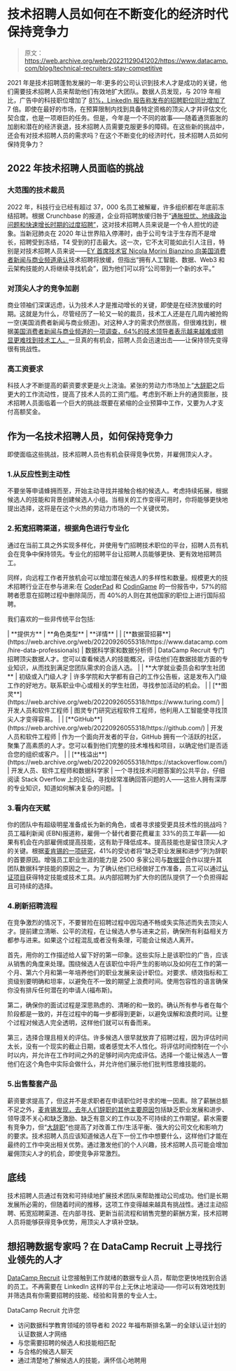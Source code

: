 # 技术招聘人员如何在不断变化的经济时代保持竞争力

> 原文：<https://web.archive.org/web/20221129041202/https://www.datacamp.com/blog/technical-recruiters-stay-competitive>

2021 年是技术招聘蓬勃发展的一年:更多的公司认识到技术人才是成功的关键，他们需要技术招聘人员来帮助他们有效地扩大团队。数据人员发现，与 2019 年相比，广告中的科技职位增加了 [81%，LinkedIn 报告称](https://web.archive.org/web/20220926055318/https://datapeople.io/article/recruiting-trends-post-pandemic-tech-industry/)[发布的招聘职位同比增加了](https://web.archive.org/web/20220926055318/https://www.linkedin.com/business/talent/blog/talent-strategy/data-shows-soaring-demand-for-recruiters)7 倍。即使在最好的市场，在预算限制内找到具备特定资格的顶尖人才并评估文化契合度，也是一项艰巨的任务。但是，今年是一个不同的故事——随着通货膨胀的加剧和潜在的经济衰退，技术招聘人员需要克服更多的障碍。在这些新的挑战中，还会有对技术招聘人员的需求吗？在这个不断变化的经济时代，技术招聘人员如何保持竞争力？

## 2022 年技术招聘人员面临的挑战

### 大范围的技术裁员

2022 年，科技行业已经有超过 37，000 名员工被解雇，许多组织都在年底前冻结招聘。根据 Crunchbase 的报道，企业将招聘放缓归咎于“[通胀担忧、地缘政治问题和快速增长时期的过度招聘”](https://web.archive.org/web/20220926055318/https://news.crunchbase.com/startups/tech-layoffs-2022/)，这对技术招聘人员来说是一个令人担忧的迹象。当新冠肺炎在 2020 年让世界陷入停滞时，由于公司专注于生存而不是增长，招聘受到冻结，T4 受到的打击最大。这一次，它不太可能如此引人注目，特别是对技术招聘人员来说——[EY 首席技术官 Nicola Morini Bianzino 向美国消费者新闻与商业频道承认](https://web.archive.org/web/20220926055318/https://www.cnbc.com/2022/06/19/tech-talent-still-in-demand-but-outsized-salaries-are-disappearing.html)技术招聘将放缓，但指出“拥有人工智能、数据、Web3 和云架构技能的人将继续寻找机会”，因为他们可以将“公司带到一个新的水平。”

### 对顶尖人才的竞争加剧

商业领袖们深谋远虑，认为技术人才是推动增长的关键，即使是在经济放缓的时期。这就是为什么，尽管经历了一轮又一轮的裁员，技术工人还是在几周内被抢购一空(美国消费者新闻与商业频道)。对这种人才的需求仍然很高，但很难找到，根据[美国消费者新闻与商业频道的一项调查，64%的技术领导者表示越来越难或明显更难找到技术工人。](https://web.archive.org/web/20220926055318/https://www.cnbc.com/2022/06/27/some-tech-leaders-are-turning-layoffs-hiring-freezes-into-opportunity.html)一旦真的有机会，招聘人员会迅速出击——让保持领先变得很有挑战性。

### 高工资要求

科技人才不断提高的薪资要求更是火上浇油。紧张的劳动力市场加上“[大辞职](https://web.archive.org/web/20220926055318/https://www.cbiz.com/insurance-hr/services/talent-compensation-solutions/downloads/6-strategies-to-combat-the-great-resignation)之后更大的工作流动性，提高了技术人员的工资门槛。考虑到不断上升的通货膨胀，技术招聘人员面临着一个巨大的挑战:既要在紧缩的企业预算中工作，又要为人才支付高额奖金。

## 作为一名技术招聘人员，如何保持竞争力

即使面临这些挑战，技术招聘人员也有机会获得竞争优势，并雇佣顶尖人才。

### 1.从反应性到主动性

不要坐等申请蜂拥而至，开始主动寻找并接触合格的候选人。考虑持续拓展，根据候选人的技能和背景创建候选人小组。当相关的工作变得可用时，你将能够更快地提出选择，这将是在这个火热的劳动力市场的一个关键优势。

### 2.拓宽招聘渠道，根据角色进行专业化

通过在当前工具之外实现多样化，并使用专门招聘技术职位的平台，招聘人员有机会在竞争中保持领先。专业化的招聘平台让招聘人员能够更快、更有效地招聘员工。

同样，向远程工作者开放机会可以增加潜在候选人的多样性和数量。规模更大的技术招聘行业正在参与进来:在 [CoderPad](https://web.archive.org/web/20220926055318/https://coderpad.io/) 和 [CodinGame](https://web.archive.org/web/20220926055318/https://www.codingame.com/start) 的一份报告中，57%的招聘者愿意在招聘过程中删除简历，而 40%的人则在其他国家的职位上进行国际招聘。

  我们喜欢的一些非传统平台包括:

<colgroup><col style="width: 18.9394%;"><col style="width: 28.0303%;"><col style="width: 53.0302%;"></colgroup>
| **提供方** | **角色类型** | **详情** |
| [**数据营招募**](https://web.archive.org/web/20220926055318/https://www.datacamp.com/hire-data-professionals) | 数据科学家和数据分析师 | DataCamp Recruit 专门招聘顶尖数据人才。您可以查看候选人的技能概况，评估他们在数据技能方面的专业知识，从而找到满足您团队需求的合适人选。 |
| **大学就业委员会和学生社团** | 初级或入门级人才 | 许多学院和大学都有自己的工作公告板，这是发布入门级工作的好地方。联系职业中心或相关的学生社团，寻找参加活动的机会。 |
| [**图灵**](https://web.archive.org/web/20220926055318/https://www.turing.com/) | 开发人员和软件工程师 | 图灵专门研究远程软件工程师，他利用人工智能使寻找顶尖人才变得容易。 |
| [**GitHub**](https://web.archive.org/web/20220926055318/https://github.com/) | 开发人员和软件工程师 | 作为一个面向开发者的平台，GitHub 拥有一个活跃的社区，聚集了高素质的人才。您可以看到他们完整的技术堆栈和项目，以确定他们是否适合您的组织或客户。 |
| [**栈溢出**](https://web.archive.org/web/20220926055318/https://stackoverflow.com/) | 开发人员、软件工程师和数据科学家 | 一个寻找技术问题答案的公共平台，仔细阅读 Stack Overflow 上的论坛，寻找经常准确回答问题的人——这些人拥有深厚的专业知识，知道如何解决复杂的问题。 |

### 3.看内在天赋

你的团队中有超级明星准备成长为新的角色，或者寻求接受更具技术性的挑战吗？员工福利新闻 (EBN)报道称，雇佣一个替代者要花费雇主 33%的员工年薪——如果有机会在内部雇佣或提高技能，这有助于降低成本。提高技能也是留住顶尖人才的关键。根据[麦肯锡的一项研究](https://web.archive.org/web/20220926055318/https://www.mckinsey.com/business-functions/people-and-organizational-performance/our-insights/the-great-attrition-is-making-hiring-harder-are-you-searching-the-right-talent-pools)，41%的受访者将“缺乏职业发展和进步”列为辞职的首要原因。增强员工职业生涯的能力是 2500 多家公司与[数据营](https://web.archive.org/web/20220926055318/https://www.datacamp.com/)合作以提升其团队数据科学技能的原因之一。为了确认他们已经做好工作准备，员工可以通过[认证项目](https://web.archive.org/web/20220926055318/https://www.datacamp.com/certification)获得特定技能或技术工具。从内部招聘为扩大你的团队提供了一个负担得起且可持续的选择。

### 4.刷新招聘流程

在竞争激烈的情况下，不要冒险在招聘过程中因沟通不畅或失实陈述而失去顶尖人才。提前建立清晰、公平的流程，在让候选人参与进来之前，确保所有利益相关方都参与进来。如果这个过程混乱或者没有条理，可能会让候选人离开。

首先，用你的工作描述给人留下好的第一印象。这些实际上是该职位的广告，应该从销售的角度来处理。围绕候选人在该职位中将产生的影响以及如何在工作的第一个月、第六个月和第一年培养他们的职业发展来设计职位。对要求、绩效指标和工资级别要明确和坦率，以避免在不一致的期望上浪费时间。使用包容性的语言确保你没有排斥任何潜在的申请人(福布斯)。

第二，确保你的面试过程是深思熟虑的、清晰的和一致的。确认所有参与者在每个阶段都是一致的，并在过程中的每一步都得到更新，以避免误解和浪费时间。让整个过程对候选人完全透明，这样他们就可以有备而来。

第三，选择合理且相关的评估。许多候选人很早就放弃了招聘过程，因为评估时间太长，没有一个现实的截止日期，或者感觉太不人性化。将评估时间控制在一个小时以内，并允许在工作时间之外的足够时间内完成评估。选择一个能让候选人一瞥他们在这个角色中实际会做什么，并允许他们展示他们批判性思维技能的。

### 5.出售整套产品

薪资要求提高了，但这并不是求职者在申请职位时寻求的唯一因素。除了薪酬总额不足之外，[麦肯锡发现，去年人们辞职的其他主要原因](https://web.archive.org/web/20220926055318/https://www.mckinsey.com/business-functions/people-and-organizational-performance/our-insights/the-great-attrition-is-making-hiring-harder-are-you-searching-the-right-talent-pools?cid=gaga-pse-onw-pop-pop-oth-2107-search&gclid=Cj0KCQjw0oyYBhDGARIsAMZEuMsXsU-KKKyis7BiArRhXZCekWLL4B7mPvlM67N7yz0tZOoDQH-YI_IaAmZKEALw_wcB)包括缺乏职业发展和进步、领导漠不关心和缺乏激励、缺乏有意义的工作以及不可持续的工作期望。薪水需要有竞争力，但“[大辞职](https://web.archive.org/web/20220926055318/https://www.cbiz.com/insurance-hr/services/talent-compensation-solutions/downloads/6-strategies-to-combat-the-great-resignation)”也提高了对改善工作/生活平衡、强大的公司文化和影响力的要求。技术招聘人员应该知道候选人在下一份工作中想要什么，这样他们才能在最终的工作中突出相关优势。通过激发他们的个人兴趣，技术招聘人员可能会增加雇佣顶尖人才的机会，即使竞争非常激烈。

## 底线

技术招聘人员通过有效和可持续地扩展技术团队来帮助推动公司成功。他们是长期发展所必需的，但随着时间的推移，这项工作变得越来越具有挑战性。通过主动招聘、拓宽招聘渠道、在内部寻找、更新当前流程和销售完整的薪酬方案，技术招聘人员将能够获得竞争优势，用顶尖人才填补空缺。

## 想招聘数据专家吗？在 DataCamp Recruit 上寻找行业领先的人才

[DataCamp Recruit](https://web.archive.org/web/20220926055318/https://www.datacamp.com/hire-data-professionals) 让您接触到工作就绪的数据专业人员，帮助您更快地找到合适的员工。不再需要在 LinkedIn 这样的平台上无休止地滚动——你可以有效地找到并筛选具有你需要招聘的技能、经验和背景的专业人士。

DataCamp Recruit 允许您

*   访问数据科学教育领域的领导者和 2022 年福布斯排名第一的全球认证计划的认证数据人才网络
*   与您需要招聘的候选人和技能相匹配
*   与合格的候选人聊天
*   通过清楚地了解候选人的技能，满怀信心地聘用